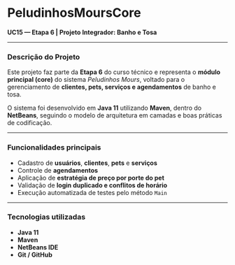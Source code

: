 # PeludinhosMoursCore

**UC15 — Etapa 6 | Projeto Integrador: Banho e Tosa**

---

### Descrição do Projeto
Este projeto faz parte da **Etapa 6** do curso técnico e representa o **módulo principal (core)** do sistema *Peludinhos Mours*, voltado para o gerenciamento de **clientes, pets, serviços e agendamentos** de banho e tosa.

O sistema foi desenvolvido em **Java 11** utilizando **Maven**, dentro do **NetBeans**, seguindo o modelo de arquitetura em camadas e boas práticas de codificação.

---

### Funcionalidades principais
- Cadastro de **usuários**, **clientes**, **pets** e **serviços**  
- Controle de **agendamentos**  
- Aplicação de **estratégia de preço por porte do pet**  
- Validação de **login duplicado e conflitos de horário**  
- Execução automatizada de testes pelo método `Main`

---

### Tecnologias utilizadas
- **Java 11**
- **Maven**
- **NetBeans IDE**
- **Git / GitHub**

